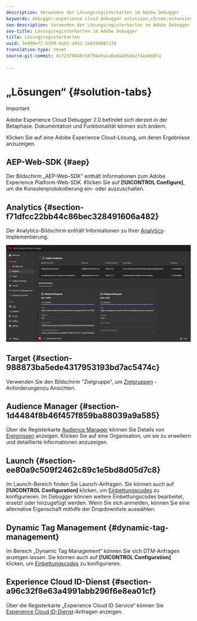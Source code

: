 ```yaml
---
description: Verwenden der Lösungsregisterkarten im Adobe Debugger
keywords: debugger;experience cloud debugger extension;chrome;extension;summary;clear;requests;solutions;solution;information;analytics;target;audience manager;media optimizer;amo;id service
seo-description: Verwenden der Lösungsregisterkarten im Adobe Debugger
seo-title: Lösungsregisterkarten im Adobe Debugger
title: Lösungsregisterkarten
uuid: 5e999ef2-6399-4ab5-a841-3a839d081728
translation-type: tm+mt
source-git-commit: dc723f0848c56794e9a1a6eda405de2f4ea6b8fa

---
```



# „Lösungen“ {#solution-tabs}

> [!IMPORTANT]
>
> Adobe Experience Cloud Debugger 2.0 befindet sich derzeit in der Betaphase. Dokumentation und Funktionalität können sich ändern.

Klicken Sie auf eine Adobe Experience Cloud-Lösung, um deren Ergebnisse anzuzeigen.

## AEP-Web-SDK {#aep}

Der Bildschirm „AEP-Web-SDK“ enthält Informationen zum Adobe Experience Platform-Web-SDK. Klicken Sie auf **[!UICONTROL Configure]**, um die Konsolenprotokollierung ein- oder auszuschalten.

## Analytics {#section-f71dfcc22bb44c86bec328491606a482}

Der Analytics-Bildschirm enthält Informationen zu Ihrer [Analytics](https://docs.adobe.com/content/help/en/analytics/landing/home.html)-Implementierung.

![](assets/analytics.jpg)

## Target {#section-988873ba5ede4317953193bd7ac5474c}

Verwenden Sie den Bildschirm &quot;Zielgruppe&quot;, um [Zielgruppen](https://docs.adobe.com/content/help/en/target/using/target-home.html) -Anforderungen<!-- or [Mbox Trace](https://docs.adobe.com/content/help/en/target/using/activities/troubleshoot-activities/content-trouble.html) response details-->zu Ansichten.

## Audience Manager {#section-1d4484f8b46f457f859ba88039a9a585}

Über die Registerkarte [Audience Manager](https://docs.adobe.com/content/help/en/audience-manager/user-guide/aam-home.html) können Sie Details von [Ereignissen](https://docs.adobe.com/content/help/en/audience-manager/user-guide/api-and-sdk-code/dcs/dcs-event-calls/dcs-event-calls.html) anzeigen. Klicken Sie auf eine Organisation, um sie zu erweitern und detaillierte Informationen anzuzeigen.

## Launch {#section-ee80a9c509f2462c89c1e5bd8d05d7c8}

Im Launch-Bereich finden Sie Launch-Anfragen. Sie können auch auf **[!UICONTROL Configuration]** klicken, um [Einbettungscodes](https://docs.adobe.com/content/help/en/launch/using/reference/upgrade/link-dtm-embed-code.html) zu konfigurieren. Im Debugger können weitere Einbettungscodes bearbeitet, ersetzt oder hinzugefügt werden. Wenn Sie sich anmelden, können Sie eine alternative Eigenschaft mithilfe der Dropdownliste auswählen.

## Dynamic Tag Management {#dynamic-tag-management}

Im Bereich „Dynamic Tag Management“ können Sie sich DTM-Anfragen anzeigen lassen. Sie können auch auf **[!UICONTROL Configuration]** klicken, um [Einbettungscodes](https://docs.adobe.com/content/help/en/dtm/using/client-side/code.html) zu konfigurieren.

## Experience Cloud ID-Dienst {#section-a96c32f8e63a4991abb296f6e8ea01cf}

Über die Registerkarte „Experience Cloud ID Service“ können Sie [Experience Cloud ID-Dienst](https://docs.adobe.com/content/help/en/id-service/using/home.html)-Anfragen anzeigen.